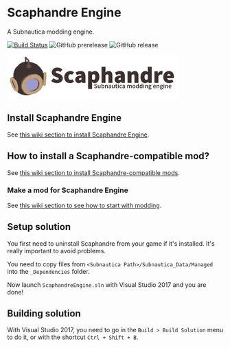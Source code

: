 # Scaphandre Engine
A Subnautica modding engine.

[![Build Status](https://travis-ci.com/norech/scaphandre-engine.svg?branch=master)](https://travis-ci.com/norech/scaphandre-engine) ![GitHub prerelease](https://img.shields.io/github/release-pre/norech/scaphandre-engine.svg?label=latest%20prerelease) ![GitHub release](https://img.shields.io/github/release/norech/scaphandre-engine.svg?label=latest%20release)

![Scaphandre Logo](./logo.png)

## Install Scaphandre Engine
See [this wiki section to install Scaphandre Engine](https://github.com/Norech/scaphandre-engine/wiki/Getting-Started#install-scaphandre-engine).

## How to install a Scaphandre-compatible mod?
See [this wiki section to install Scaphandre-compatible mods](https://github.com/Norech/scaphandre-engine/wiki/Getting-Started#how-to-install-a-scaphandre-compatible-mod).

### Make a mod for Scaphandre Engine
See [this wiki section to see how to start with modding](https://github.com/Norech/scaphandre-engine/wiki/Getting-Started#create-your-first-mod).

## Setup solution
You first need to uninstall Scaphandre from your game if it's installed. It's really important to avoid problems.

You need to copy files from `<Subnautica Path>/Subnautica_Data/Managed` into the `_Dependencies` folder.

Now launch `ScaphandreEngine.sln` with Visual Studio 2017 and you are done!

## Building solution
With Visual Studio 2017, you need to go in the `Build > Build Solution` menu to do it, or with the shortcut `Ctrl + Shift + B`.
